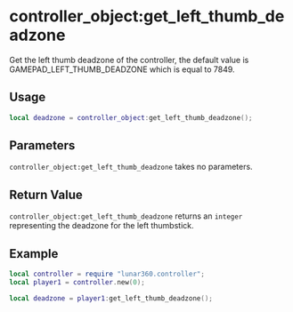 # controller_object:get_left_thumb_deadzone

Get the left thumb deadzone of the controller, the default value is GAMEPAD_LEFT_THUMB_DEADZONE which is equal to 7849.

## Usage

```lua
local deadzone = controller_object:get_left_thumb_deadzone();
```

## Parameters

`controller_object:get_left_thumb_deadzone` takes no parameters.

## Return Value

`controller_object:get_left_thumb_deadzone` returns an `integer` representing the deadzone for the left thumbstick.

## Example

```lua
local controller = require "lunar360.controller";
local player1 = controller.new(0);

local deadzone = player1:get_left_thumb_deadzone();
```